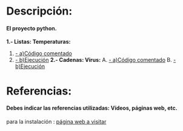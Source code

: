 # Descripción:
#### El proyecto python.
**1.- Listas: Temperaturas:**
1. [- a)Código comentado](./1a.md)
2. [- b)Ejecución](./1b.md)
**2.- Cadenas: Virus:**
A. [- a)Código comentado](./2a.md)
B. [- b)Ejecución](./2b.md)

# Referencias:
#### Debes indicar las referencias utilizadas: Vídeos, páginas web, etc.
para la instalación : [página web a visitar][enlace]


[enlace]: https://domology.es/instalacion-docker-parte-1-dockerportainer/



